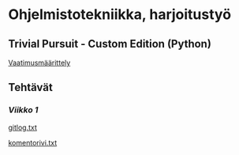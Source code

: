 # Ohjelmistotekniikka, harjoitustyö

## Trivial Pursuit - Custom Edition (Python)

[Vaatimusmäärittely](https://github.com/samushka13/ot-harjoitustyo/blob/master/dokumentaatio/vaatimusmarittely.md)

## Tehtävät

### *Viikko 1*

[gitlog.txt](https://github.com/samushka13/ot-harjoitustyo/blob/master/laskarit/viikko1/gitlog.txt)

[komentorivi.txt](https://github.com/samushka13/ot-harjoitustyo/blob/master/laskarit/viikko1/komentorivi.txt)
